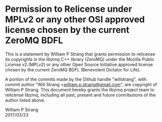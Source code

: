 # Permission to Relicense under MPLv2 or any other OSI approved license chosen by the current ZeroMQ BDFL

This is a statement by William P Strang
that grants permission to relicense its copyrights in the libzmq C++
library (ZeroMQ) under the Mozilla Public License v2 (MPLv2) or any other 
Open Source Initiative approved license chosen by the current ZeroMQ 
BDFL (Benevolent Dictator for Life).

A portion of the commits made by the Github handle "willstrang", with
commit author "Will Strang <william.p.strang@gmail.com", are copyright of William P Strang.
This document hereby grants the libzmq project team to relicense libzmq, 
including all past, present and future contributions of the author listed above.

William P Strang  
2017/03/23
